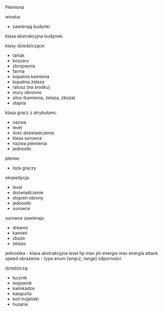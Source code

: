 Plemiona

wioska:
- zawierają budynki

klasa abstrakcyjna budynek:

klasy dziedziczące:
- tartak
- koszary
- zbrojownia
- farma
- kopalnia kamienia
- kopalnia żelaza
- ratusz (na środku)
- mury obronne
- silos (kamienia, żelaza, zboża)
- stajnia


klasa gracz z atrybutami:
- nazwa
- level
- ilość doświadczenia
- klasa surowce
- nazwa plemienia
- jednostki

plemie:
- lista graczy

ekspedycja:
- level
- doświadczenie 
- stopień obrony
- jednostki
- surowce

surowce zawieraja:
- drewno
- kamień
- zboże
- żelazo

jednostka - klasa abstrakcyjna
level
hp
max ph
energia
max energia
attack speed
obrażenia - type enum [wręcz, range]
odporności

dziedziczą:
- łucznik
- wojownik
- kamikadze
- katapulta
- koń trojański
- husaria
